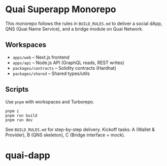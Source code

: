 # Quai Superapp Monorepo

This monorepo follows the rules in `BUILD_RULES.md` to deliver a social dApp, QNS (Quai Name Service), and a bridge module on Quai Network.

## Workspaces
- `apps/web` – Next.js frontend
- `apps/api` – Node.js API (GraphQL reads, REST writes)
- `packages/contracts` – Solidity contracts (Hardhat)
- `packages/shared` – Shared types/utils

## Scripts
Use `pnpm` with workspaces and Turborepo.

```
pnpm i
pnpm run build
pnpm run dev
```

See `BUILD_RULES.md` for step-by-step delivery. Kickoff tasks: A (Wallet & Provider), B (QNS skeleton), C (Bridge interface + mock).
# quai-dapp
